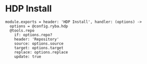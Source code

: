 
# HDP Install

    module.exports = header: 'HDP Install', handler: (options) ->
      options = @config.ryba.hdp
      @tools.repo
        if: options.repo?
        header: 'Repository'
        source: options.source
        target: options.target
        replace: options.replace
        update: true
